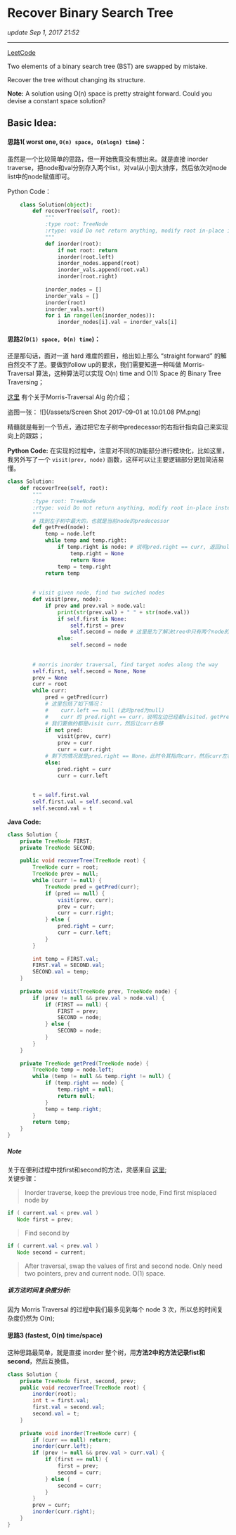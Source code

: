 # Recover Binary Search Tree
_update Sep 1, 2017  21:52_

---
[LeetCode](https://leetcode.com/problems/recover-binary-search-tree/description/)

Two elements of a binary search tree (BST) are swapped by mistake.

Recover the tree without changing its structure.

**Note:**
A solution using O(n) space is pretty straight forward. Could you devise a constant space solution?

## Basic Idea:
#### **思路1( worst one, `O(n) space, O(nlogn) time`)：**   
虽然是一个比较简单的思路，但一开始我竟没有想出来。就是直接 inorder traverse，把node和val分别存入两个list，对val从小到大排序，然后依次对node list中的node赋值即可。

Python Code：
```python
    class Solution(object):
        def recoverTree(self, root):
            """
            :type root: TreeNode
            :rtype: void Do not return anything, modify root in-place instead.
            """
            def inorder(root):
                if not root: return
                inorder(root.left)
                inorder_nodes.append(root)
                inorder_vals.append(root.val)
                inorder(root.right)
            
            inorder_nodes = []
            inorder_vals = []
            inorder(root)
            inorder_vals.sort()
            for i in range(len(inorder_nodes)):
                inorder_nodes[i].val = inorder_vals[i]
```

#### **思路2(`O(1) space, O(n) time`)：**   
还是那句话，面对一道 hard 难度的题目，给出如上那么 “straight forward” 的解自然交不了差。要做到follow up的要求，我们需要知道一种叫做 Morris-Traversal 算法，这种算法可以实现 O(n) time and O(1) Space 的 Binary Tree Traversing；

[这里](http://www.cnblogs.com/AnnieKim/archive/2013/06/15/morristraversal.html) 有个关于Morris-Traversal Alg 的介绍；

盗图一张：
![](/assets/Screen Shot 2017-09-01 at 10.01.08 PM.png)

精髓就是每到一个节点，通过把它左子树中predecessor的右指针指向自己来实现向上的跟踪；

**Python Code:**
在实现的过程中，注意对不同的功能部分进行模块化，比如这里，我另外写了一个 `visit(prev, node)` 函数，这样可以让主要逻辑部分更加简洁易懂。

```python
class Solution:
    def recoverTree(self, root):
        """
        :type root: TreeNode
        :rtype: void Do not return anything, modify root in-place instead.
        """
        # 找到左子树中最大的，也就是当前node的predecessor
        def getPred(node):
            temp = node.left
            while temp and temp.right:
                if temp.right is node: # 说明pred.right == curr, 返回null，并恢复pred.right
                    temp.right = None
                    return None
                temp = temp.right
            return temp
        
        
        # visit given node, find two swiched nodes
        def visit(prev, node):
            if prev and prev.val > node.val:
                print(str(prev.val) + " " + str(node.val))
                if self.first is None:
                    self.first = prev
                    self.second = node # 这里是为了解决tree中只有两个node的情况
                else:
                    self.second = node
                    
        
        # morris inorder traversal, find target nodes along the way
        self.first, self.second = None, None
        prev = None
        curr = root
        while curr:
            pred = getPred(curr)
            # 这里包括了如下情况：
            #    curr.left == null (此时pred为null)
            #    curr 的 pred.right == curr，说明左边已经都visited，getPred（）会恢复pred.right为null，并返回null
            # 我们要做的都是visit curr，然后让curr右移
            if not pred:
                visit(prev, curr)
                prev = curr
                curr = curr.right
            # 剩下的情况就是pred.right == None，此时令其指向curr，然后curr左移
            else:
                pred.right = curr
                curr = curr.left
                
        
        t = self.first.val
        self.first.val = self.second.val
        self.second.val = t
```

**Java Code:**
```java
class Solution {
    private TreeNode FIRST;
    private TreeNode SECOND;
    
    public void recoverTree(TreeNode root) {
        TreeNode curr = root;
        TreeNode prev = null;
        while (curr != null) {
            TreeNode pred = getPred(curr);
            if (pred == null) {
                visit(prev, curr);
                prev = curr;
                curr = curr.right;
            } else {
                pred.right = curr;
                curr = curr.left;
            }
        }
        
        int temp = FIRST.val;
        FIRST.val = SECOND.val;
        SECOND.val = temp;
    }
    
    private void visit(TreeNode prev, TreeNode node) {
        if (prev != null && prev.val > node.val) {
            if (FIRST == null) {
                FIRST = prev;
                SECOND = node;
            } else {
                SECOND = node;
            }
        }
    }
    
    private TreeNode getPred(TreeNode node) {
        TreeNode temp = node.left;
        while (temp != null && temp.right != null) {
            if (temp.right == node) {
                temp.right = null;
                return null;
            }
            temp = temp.right;
        }
        return temp;
    }
}
```


##### Note
关于在便利过程中找first和second的方法，灵感来自 [这里](http://fisherlei.blogspot.com/2012/12/leetcode-recover-binary-search-tree.html);  
关键步骤：  
>Inorder traverse, keep the previous tree node,
Find first misplaced node by
```java
if ( current.val < prev.val )
   Node first = prev;
```
>Find second by
```java
if ( current.val < prev.val )
   Node second = current;
```
>After traversal, swap the values of first and second node. Only need two pointers, prev and current node. O(1) space.

##### 该方法时间复杂度分析:
因为 Morris Traversal 的过程中我们最多见到每个 node 3 次，所以总的时间复杂度仍然为 O(n);

#### 思路3 (fastest, O(n) time/space)
这种思路最简单，就是直接 inorder 整个树，用**方法2中的方法记录fist和second**，然后互换值。
```java
class Solution {
    private TreeNode first, second, prev;
    public void recoverTree(TreeNode root) {
        inorder(root);
        int t = first.val;
        first.val = second.val;
        second.val = t;
    }
    
    private void inorder(TreeNode curr) {
        if (curr == null) return;
        inorder(curr.left);
        if (prev != null && prev.val > curr.val) {
            if (first == null) {
                first = prev;
                second = curr;
            } else {
                second = curr;
            }
        }
        prev = curr;
        inorder(curr.right);
    }
}
```